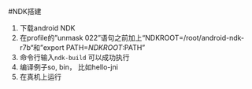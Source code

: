 #NDK搭建

1. 下载android NDK
2. 在profile的”unmask 022”语句之前加上“NDKROOT=/root/android-ndk-r7b“和”export PATH=$NDKROOT:$PATH”
3. 命令行输入`ndk-build` 可以成功执行
3. 编译例子so, bin， 比如hello-jni
3. 在真机上运行